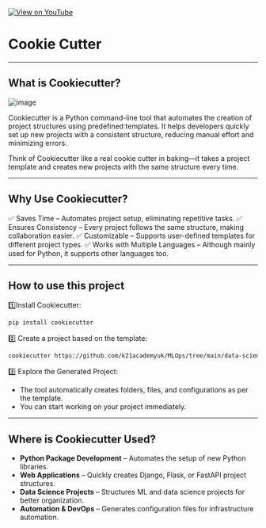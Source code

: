 [![View on YouTube](https://img.shields.io/badge/YouTube-Watch%20on%20Youtube-red?logo=youtube)](https://www.youtube.com/@K21Academy/playlists) 

# Cookie Cutter
--------------------------------------------------------------------------------
## What is Cookiecutter?
![image](https://github.com/user-attachments/assets/56ec23e9-918b-474b-9d7d-2d06107c0a06)

Cookiecutter is a Python command-line tool that automates the creation of project structures using predefined templates. It helps developers quickly set up new projects with a consistent structure, reducing manual effort and minimizing errors.

Think of Cookiecutter like a real cookie cutter in baking—it takes a project template and creates new projects with the same structure every time.

----------------------------------------------------------------------------
## Why Use Cookiecutter?

✅ Saves Time – Automates project setup, eliminating repetitive tasks.
✅ Ensures Consistency – Every project follows the same structure, making collaboration easier.
✅ Customizable – Supports user-defined templates for different project types.
✅ Works with Multiple Languages – Although mainly used for Python, it supports other languages too.  

----------------------------------------------------------------------
## How to use this project

1️⃣Install Cookiecutter:
```bash
pip install cookiecutter
```

2️⃣ Create a project based on the template:
```bash
cookiecutter https://github.com/k21academyuk/MLOps/tree/main/data-science-template
```
3️⃣ Explore the Generated Project:
- The tool automatically creates folders, files, and configurations as per the template.
- You can start working on your project immediately.
----------------------------------------------------
## Where is Cookiecutter Used?
- **Python Package Development** – Automates the setup of new Python libraries.
- **Web Applications** – Quickly creates Django, Flask, or FastAPI project structures.
- **Data Science Projects** – Structures ML and data science projects for better organization.
- **Automation & DevOps** – Generates configuration files for infrastructure automation.
